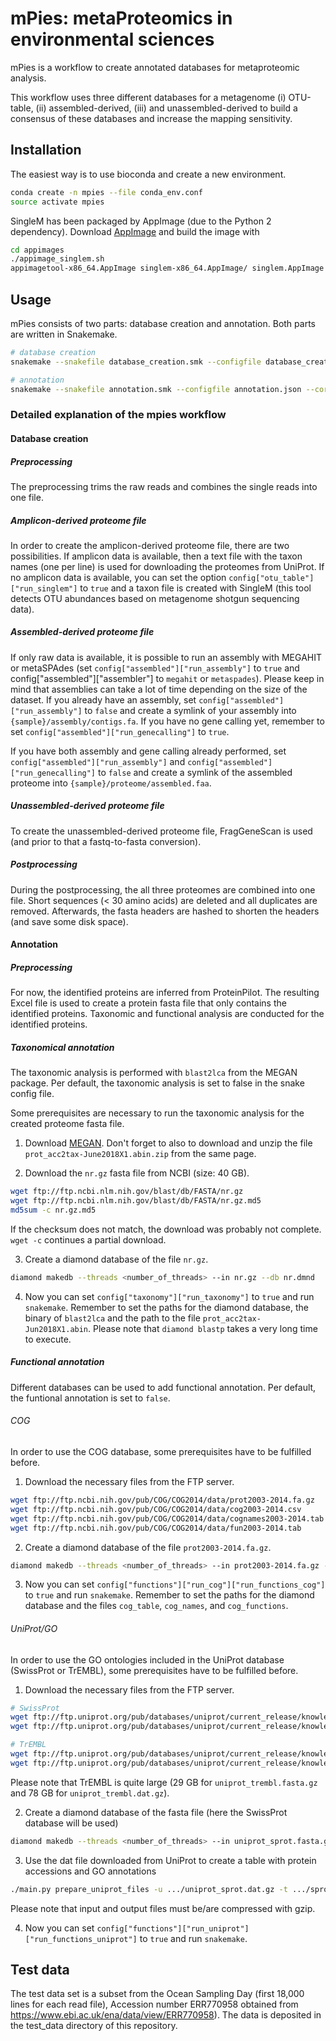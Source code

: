 # mPies: metaProteomics in environmental sciences

mPies is a workflow to create annotated databases for metaproteomic analysis.

This workflow uses three different databases for a metagenome (i) OTU-table, (ii) assembled-derived, (iii) and
unassembled-derived to build a consensus of these databases and increase the mapping sensitivity.

## Installation

The easiest way is to use bioconda and create a new environment. 

```bash
conda create -n mpies --file conda_env.conf
source activate mpies
```

SingleM has been packaged by AppImage (due to the Python 2 dependency).  Download 
[AppImage](https://github.com/AppImage/AppImageKit/releases) and build the image with

```bash
cd appimages
./appimage_singlem.sh
appimagetool-x86_64.AppImage singlem-x86_64.AppImage/ singlem.AppImage
```

## Usage

mPies consists of two parts: database creation and annotation. Both parts are written in Snakemake.

```bash
# database creation
snakemake --snakefile database_creation.smk --configfile database_creation.json --cores 28

# annotation
snakemake --snakefile annotation.smk --configfile annotation.json --cores 28
```

### Detailed explanation of the mpies workflow

#### Database creation

##### Preprocessing

The preprocessing trims the raw reads and combines the single reads into one file.

##### Amplicon-derived proteome file

In order to create the amplicon-derived proteome file, there are two possibilities. If amplicon data is available,
then a text file with the taxon names (one per line) is used for downloading the proteomes from UniProt. If no
amplicon data is available, you can set the option `config["otu_table"]["run_singlem"]` to `true` and a taxon file is
created with SingleM (this tool detects OTU abundances based on metagenome shotgun sequencing data).

##### Assembled-derived proteome file

If only raw data is available, it is possible to run an assembly with MEGAHIT or metaSPAdes (set
`config["assembled"]["run_assembly"]` to `true` and config["assembled"]["assembler"] to `megahit` or `metaspades`).
Please keep in mind that assemblies can take a lot of time depending on the size of the dataset. If you already have an
assembly, set `config["assembled"]["run_assembly"]` to `false` and create a symlink of your assembly into
`{sample}/assembly/contigs.fa`. If you have no gene calling yet, remember to set
`config["assembled"]["run_genecalling"]` to `true`.

If you have both assembly and gene calling already performed, set `config["assembled"]["run_assembly"]` and
`config["assembled"]["run_genecalling"]` to `false` and create a symlink of the assembled proteome into
`{sample}/proteome/assembled.faa`.

##### Unassembled-derived proteome file

To create the unassembled-derived proteome file, FragGeneScan is used (and prior to that a fastq-to-fasta
conversion).

##### Postprocessing

During the postprocessing, the all three proteomes are combined into one file. Short sequences (< 30 amino acids)
are deleted and all duplicates are removed. Afterwards, the fasta headers are hashed to shorten the headers (and save
some disk space).

#### Annotation

##### Preprocessing

For now, the identified proteins are inferred from ProteinPilot. The resulting Excel file is used to create a protein
fasta file that only contains the identified proteins. Taxonomic and functional analysis are conducted for the
identified proteins.

##### Taxonomical annotation

The taxonomic analysis is performed with `blast2lca` from the MEGAN package. Per default, the taxonomic analysis is set
to false in the snake config file.

Some prerequisites are necessary to run the taxonomic analysis for the created proteome fasta file.

1. Download [MEGAN](https://ab.inf.uni-tuebingen.de/software/megan6). Don't forget to also
to download and unzip the file `prot_acc2tax-June2018X1.abin.zip` from the same page.

2. Download the `nr.gz` fasta file from NCBI (size: 40 GB).

```bash
wget ftp://ftp.ncbi.nlm.nih.gov/blast/db/FASTA/nr.gz
wget ftp://ftp.ncbi.nlm.nih.gov/blast/db/FASTA/nr.gz.md5
md5sum -c nr.gz.md5
```

If the checksum does not match, the download was probably not complete. `wget -c` continues a partial download.

3. Create a diamond database of the file `nr.gz`.

```bash
diamond makedb --threads <number_of_threads> --in nr.gz --db nr.dmnd
```

4. Now you can set `config["taxonomy"]["run_taxonomy"]` to `true` and run `snakemake`. Remember to set the paths for the
diamond database, the binary of `blast2lca` and the path to the file `prot_acc2tax-Jun2018X1.abin`. Please note that
`diamond blastp` takes a very long time to execute. 

##### Functional annotation

Different databases can be used to add functional annotation. Per default, the funtional annotation is set to `false`.

###### COG

In order to use the COG database, some prerequisites have to be fulfilled before.

1. Download the necessary files from the FTP server.

```bash
wget ftp://ftp.ncbi.nih.gov/pub/COG/COG2014/data/prot2003-2014.fa.gz
wget ftp://ftp.ncbi.nih.gov/pub/COG/COG2014/data/cog2003-2014.csv
wget ftp://ftp.ncbi.nih.gov/pub/COG/COG2014/data/cognames2003-2014.tab
wget ftp://ftp.ncbi.nih.gov/pub/COG/COG2014/data/fun2003-2014.tab
```

2. Create a diamond database of the file `prot2003-2014.fa.gz`.

```bash
diamond makedb --threads <number_of_threads> --in prot2003-2014.fa.gz --db cog.dmnd
```

3. Now you can set `config["functions"]["run_cog"]["run_functions_cog"]` to `true` and run `snakemake`. Remember to set
the paths for the diamond database and the files `cog_table`, `cog_names`, and `cog_functions`.

###### UniProt/GO

In order to use the GO ontologies included in the UniProt database (SwissProt or TrEMBL), some prerequisites have to
be fulfilled before.

1. Download the necessary files from the FTP server.

```bash
# SwissProt
wget ftp://ftp.uniprot.org/pub/databases/uniprot/current_release/knowledgebase/complete/uniprot_sprot.fasta.gz
wget ftp://ftp.uniprot.org/pub/databases/uniprot/current_release/knowledgebase/complete/uniprot_sprot.dat.gz

# TrEMBL
wget ftp://ftp.uniprot.org/pub/databases/uniprot/current_release/knowledgebase/complete/uniprot_trembl.fasta.gz
wget ftp://ftp.uniprot.org/pub/databases/uniprot/current_release/knowledgebase/complete/uniprot_trembl.dat.gz
```

Please note that TrEMBL is quite large (29 GB for `uniprot_trembl.fasta.gz` and 78 GB for `uniprot_trembl.dat.gz`).

2. Create a diamond database of the fasta file (here the SwissProt database will be used)

```bash
diamond makedb --threads <number_of_threads> --in uniprot_sprot.fasta.gz --db sprot.dmnd
```

3. Use the dat file downloaded from UniProt to create a table with protein accessions and GO annotations

```bash
./main.py prepare_uniprot_files -u .../uniprot_sprot.dat.gz -t .../sprot.table.gz
```

Please note that input and output files must be/are compressed with gzip.

4. Now you can set `config["functions"]["run_uniprot"]["run_functions_uniprot"]` to `true` and run `snakemake`.

## Test data

The test data set is a subset from the Ocean Sampling Day (first 18,000 lines for each read file), Accession number
ERR770958 obtained from https://www.ebi.ac.uk/ena/data/view/ERR770958). The data is deposited in the test_data
directory of this repository.

